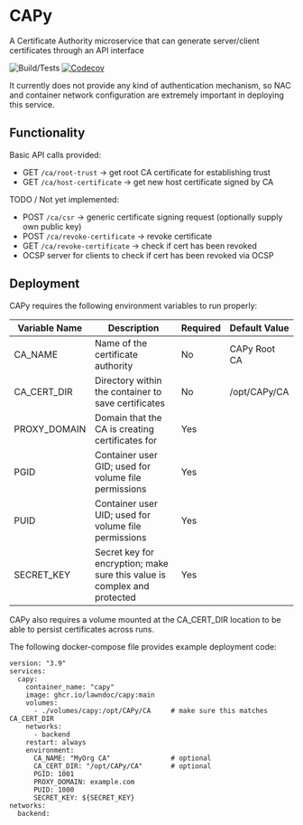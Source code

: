 # CAPy
A Certificate Authority microservice that can generate server/client certificates through an API interface

![Build/Tests](https://github.com/lawndoc/CAPy/actions/workflows/build-test.yml/badge.svg)
[![Codecov](https://codecov.io/gh/lawndoc/CAPy/branch/main/graph/badge.svg)](https://codecov.io/gh/lawndoc/CAPy)

It currently does not provide any kind of authentication mechanism, so NAC and container network configuration are extremely important in deploying this service.

## Functionality

Basic API calls provided:

- GET `/ca/root-trust` -> get root CA certificate for establishing trust
- GET `/ca/host-certificate` -> get new host certificate signed by CA

TODO / Not yet implemented:

- POST `/ca/csr` -> generic certificate signing request (optionally supply own public key)
- POST `/ca/revoke-certificate` -> revoke certificate
- GET `/ca/revoke-certificate` -> check if cert has been revoked
- OCSP server for clients to check if cert has been revoked via OCSP

## Deployment

CAPy requires the following environment variables to run properly:

| Variable Name | Description | Required | Default Value |
| --- | --- | --- | --- |
| CA_NAME | Name of the certificate authority | No | CAPy Root CA |
| CA_CERT_DIR | Directory within the container to save certificates | No | /opt/CAPy/CA |
| PROXY_DOMAIN | Domain that the CA is creating certificates for | Yes | |
| PGID | Container user GID; used for volume file permissions | Yes | |
| PUID | Container user UID; used for volume file permissions | Yes | |
| SECRET_KEY | Secret key for encryption; make sure this value is complex and protected | Yes | |

CAPy also requires a volume mounted at the CA_CERT_DIR location to be able to persist certificates across runs.

The following docker-compose file provides example deployment code:

```
version: "3.9"
services:
  capy:
    container_name: "capy"
    image: ghcr.io/lawndoc/capy:main
    volumes:
      - ./volumes/capy:/opt/CAPy/CA     # make sure this matches CA_CERT_DIR
    networks:
      - backend
    restart: always
    environment:
      CA_NAME: "MyOrg CA"               # optional
      CA_CERT_DIR: "/opt/CAPy/CA"       # optional
      PGID: 1001
      PROXY_DOMAIN: example.com
      PUID: 1000
      SECRET_KEY: ${SECRET_KEY}
networks:
  backend:
```
